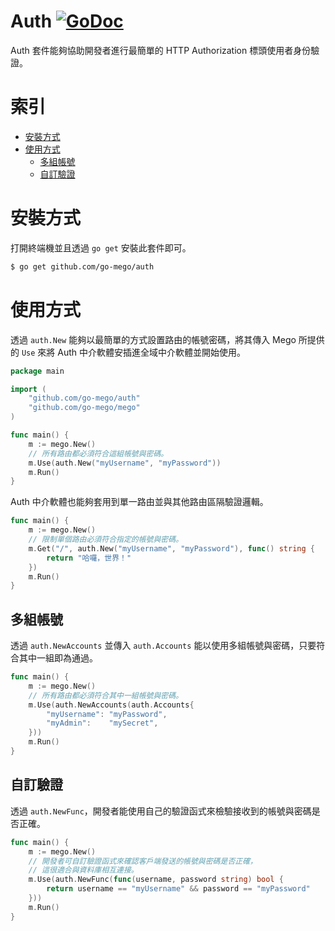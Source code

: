 # Auth [![GoDoc](https://godoc.org/github.com/go-mego/auth?status.svg)](https://godoc.org/github.com/go-mego/auth)

Auth 套件能夠協助開發者進行最簡單的 HTTP Authorization 標頭使用者身份驗證。

# 索引

* [安裝方式](#安裝方式)
* [使用方式](#使用方式)
    * [多組帳號](#多組帳號)
    * [自訂驗證](#自訂驗證)

# 安裝方式

打開終端機並且透過 `go get` 安裝此套件即可。

```bash
$ go get github.com/go-mego/auth
```

# 使用方式

透過 `auth.New` 能夠以最簡單的方式設置路由的帳號密碼，將其傳入 Mego 所提供的 `Use` 來將 Auth 中介軟體安插進全域中介軟體並開始使用。

```go
package main

import (
	"github.com/go-mego/auth"
	"github.com/go-mego/mego"
)

func main() {
	m := mego.New()
	// 所有路由都必須符合這組帳號與密碼。
	m.Use(auth.New("myUsername", "myPassword"))
	m.Run()
}
```

Auth 中介軟體也能夠套用到單一路由並與其他路由區隔驗證邏輯。

```go
func main() {
	m := mego.New()
	// 限制單個路由必須符合指定的帳號與密碼。
	m.Get("/", auth.New("myUsername", "myPassword"), func() string {
		return "哈囉，世界！"
	})
	m.Run()
}
```

## 多組帳號

透過 `auth.NewAccounts` 並傳入 `auth.Accounts` 能以使用多組帳號與密碼，只要符合其中一組即為通過。

```go
func main() {
	m := mego.New()
	// 所有路由都必須符合其中一組帳號與密碼。
	m.Use(auth.NewAccounts(auth.Accounts{
		"myUsername": "myPassword",
		"myAdmin":    "mySecret",
	}))
	m.Run()
}
```

## 自訂驗證

透過 `auth.NewFunc`，開發者能使用自己的驗證函式來檢驗接收到的帳號與密碼是否正確。

```go
func main() {
	m := mego.New()
	// 開發者可自訂驗證函式來確認客戶端發送的帳號與密碼是否正確，
	// 這很適合與資料庫相互連接。
	m.Use(auth.NewFunc(func(username, password string) bool {
		return username == "myUsername" && password == "myPassword"
	}))
	m.Run()
}
```